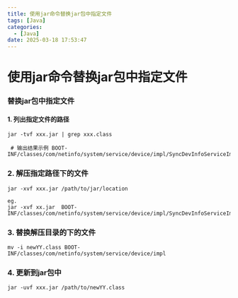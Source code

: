 ```yaml
---
title: 使用jar命令替换jar包中指定文件
tags: [Java]
categories:
  - [Java]
date: 2025-03-18 17:53:47
---
```


# 使用jar命令替换jar包中指定文件

### 替换jar包中指定文件

#### 1. 列出指定文件的路径

```
jar -tvf xxx.jar | grep xxx.class

 # 输出结果示例 BOOT-INF/classes/com/netinfo/system/service/device/impl/SyncDevInfoServiceImpl.class
```

### 2. 解压指定路径下的文件

```
jar -xvf xxx.jar /path/to/jar/location

eg. 
jar -xvf xx.jar  BOOT-INF/classes/com/netinfo/system/service/device/impl/SyncDevInfoServiceImpl.class
```

###  3. 替换解压目录的下的文件

```
mv -i newYY.class BOOT-INF/classes/com/netinfo/system/service/device/impl
```

### 4. 更新到jar包中

```
jar -uvf xxx.jar /path/to/newYY.class
```

 
